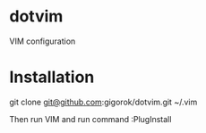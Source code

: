 # dotvim
VIM configuration

# Installation

git clone git@github.com:gigorok/dotvim.git ~/.vim

Then run VIM and run command :PlugInstall
